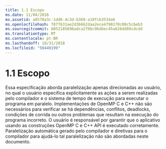 ```yaml
---
title: 1.1 Escopo
ms.date: 11/04/2016
ms.assetid: a8570a3c-1dd6-4c3d-b368-a10fcb3534a6
ms.openlocfilehash: f87f631ae2d36662daa2ece4790170c00c5cbeb3
ms.sourcegitcommit: 6052185696adca270bc9bdbec45a626dd89cdcdd
ms.translationtype: MT
ms.contentlocale: pt-BR
ms.lasthandoff: 10/31/2018
ms.locfileid: "50449199"
---
```

# <a name="11-scope"></a>1.1 Escopo

Essa especificação aborda paralelização apenas direcionadas ao usuário, no qual o usuário especifica explicitamente as ações a serem realizadas pelo compilador e o sistema de tempo de execução para executar o programa em paralelo. Implementações de OpenMP C e C++ não são necessários para verificar se há dependências, conflitos, deadlocks, condições de corrida ou outros problemas que resultam na execução do programa incorreto. O usuário é responsável por garantir que o aplicativo usando as construções OpenMP C e C++ API é executado corretamente. Paralelização automática gerado pelo compilador e diretivas para o compilador para ajudá-lo tal paralelização não são abordadas neste documento.